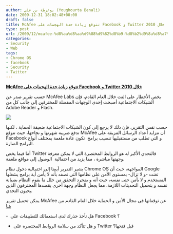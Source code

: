 ```yaml
---
author: يوغرطة بن علي (Youghourta Benali)
date: 2009-12-31 18:02:48+00:00
draft: false
title: McAfee تتوقع زيادة حدة الهجمات على Facebook و Twitter خلال 2010
type: post
url: /2009/12/mcafee-%d8%aa%d8%aa%d9%88%d9%82%d8%b9-%d8%b2%d9%8a%d8%a7%d8%af%d8%a9-%d8%ad%d8%af%d8%a9-%d8%a7%d9%84%d9%87%d8%ac%d9%85%d8%a7%d8%aa-%d8%b9%d9%84%d9%89-facebook-%d9%88-twitter-%d8%ae%d9%84%d8%a7%d9%84-2/
categories:
- Security
- Web
tags:
- Chrome OS
- facebook
- Security
- Twitter
---
```


[**McAfee تتوقع زيادة حدة الهجمات على Facebook و Twitter خلال 2010**](https://www.it-scoop.com/2009/12/mcafee-%d8%aa%d8%aa%d9%88%d9%82%d8%b9-%d8%b2%d9%8a%d8%a7%d8%af%d8%a9-%d8%ad%d8%af%d8%a9-%d8%a7%d9%84%d9%87%d8%ac%d9%85%d8%a7%d8%aa-%d8%b9%d9%84%d9%89-facebook-%d9%88-twitter-%d8%ae%d9%84%d8%a7%d9%84-2/)


حسب تقرير صدر عن McAfee Labs يخص الأخطار على النت خلال العام القادم، فإن الشبكات الاجتماعية أصبحت إحدى الوجهات المفضلة للمخترقين إلى جانب كل من Adobe Reader و Flash.

[![](https://www.it-scoop.com/wp-content/uploads/2009/12/facebook_twitter-300x196.jpg)
](https://www.it-scoop.com/2009/12/mcafee-%d8%aa%d8%aa%d9%88%d9%82%d8%b9-%d8%b2%d9%8a%d8%a7%d8%af%d8%a9-%d8%ad%d8%af%d8%a9-%d8%a7%d9%84%d9%87%d8%ac%d9%85%d8%a7%d8%aa-%d8%b9%d9%84%d9%89-facebook-%d9%88-twitter-%d8%ae%d9%84%d8%a7%d9%84-2/)

حسب نفس التقرير، فإن ذلك لا يرجع إلى كون الشبكات الاجتماعية ضعيفة الحماية ، لكنها تدفع ضريبة شهرتها و نجاحها، حيث تتوقع McAfee أن تتزايد أعداد الرسائل المزيفة على Facebook و التي تطلب من مستقبليها تنصيب برامج  تكون عادة ملغمة بمختلف أنواع البرامج الضارة.

أما فيما يخص Twitter فالتحدي الأكبر له هو الروابط المختصرة التي لا يمكن معرفة وجهتها مباشرة ، مما يزيد من احتمالية  الوصول إلى مواقع ملغمة.

يشير التقرير أيضا إلى احتمالية دخول نظام Chrome OS المواجهة، حيث أن Google تغنت -و لا تزال- بمستوى الأمن على نظامها التي تصفه بأنه لا يأمن أية برامج يشغلها المستخدم و لا يأمن حتى نفسه، حيث أنه و بمجرد التحقق من خلل ما يقوم النظام بصيانة نفسه و بتحميل التحديثات اللازمة. مما يجعل النظام وجهة أخرى يقصدها المخترقون الذين يحبون التحدي.

يمكن تحميل تقرير McAfee عن توقعاتها في مجال الأمن و الحماية خلال العام القادم من [هنا](http://mcafee.com/us/local_content/white_papers/7985rpt_labs_threat_predict_1209_v2.pdf)

-  هل تأخذ حذرك لدى استعمالك للتطبيقات على Facebook ؟

- و هل تتأكد من سلامة الروابط المختصرة على Twitter قبل فتحها؟

